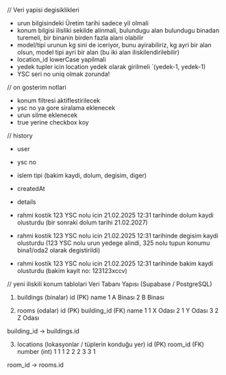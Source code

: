 // Veri yapisi degisiklikleri

- urun bilgisindeki Üretim tarihi sadece yil olmali
- konum bilgisi ilisliki sekilde alinmali, bulundugu alan bulundugu binadan turemeli, bir binanin birden fazla alani olabilir
- model/tipi urunun kg sini de iceriyor, bunu ayirabiliriz, kg ayri bir alan olsun, model tipi ayri bir alan (bu iki alan iliskilendirilebilir)
- location_id lowerCase yapilmali
- yedek tupler icin location yedek olarak girilmeli `(yedek-1, yedek-1)
- YSC seri no uniq olmak zorunda!

// on gosterim notlari

- konum filtresi aktiflestirilecek
- ysc no ya gore siralama eklenecek
- urun silme eklenecek
- true yerine checkbox koy

// history
- user
- ysc no
- islem tipi (bakim kaydi, dolum, degisim, diger)
- createdAt
- details

- rahmi kostik 123 YSC nolu icin 21.02.2025 12:31 tarihinde dolum kaydi olusturdu (bir sonraki dolum tarihi 21.02.2027)
- rahmi kostik 123 YSC nolu icin 21.02.2025 12:31 tarihinde degisim kaydi olusturdu (123 YSC nolu urun yedege alindi, 325 nolu tupun konumu bina1/oda2 olarak degistirildi)
- rahmi kostik 123 YSC nolu icin 21.02.2025 12:31 tarihinde bakim kaydi olusturdu (bakim kayit no: 123123xccv)


// yeni iliskili konum tablolari
 Veri Tabanı Yapısı (Supabase / PostgreSQL)
1. buildings (binalar)
id (PK)	name
1	A Binası
2	B Binası

2. rooms (odalar)
id (PK)	building_id (FK)	name
1	1	X Odası
2	1	Y Odası
3	2	Z Odası

building_id → buildings.id

3. locations (lokasyonlar / tüplerin konduğu yer)
id (PK)	room_id (FK)	number (int)
1	1	1
2	2	2
3	3	1

room_id → rooms.id